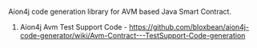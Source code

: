 Aion4j code generation library for AVM based Java Smart Contract.

1. Aion4j Avm Test Support Code - https://github.com/bloxbean/aion4j-code-generator/wiki/Avm-Contract---TestSupport-Code-generation
